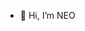 - 👋 Hi, I’m NEO


<!---
ABC-NEO/ABC-NEO is a ✨ special ✨ repository because its `README.md` (this file) appears on your GitHub profile.
You can click the Preview link to take a look at your changes.
--->
